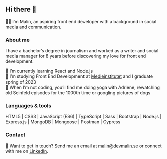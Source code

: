 ## Hi there 👋

👩‍💻 I’m Malin, an aspiring front end developer with a background in social media and communication.

### About me
I have a bachelor’s degree in journalism and worked as a writer and social media manager for 8 years before discovering my love for front end development. 

🌱 I’m currently learning React and Node.js <br />
🚀 I’m studying Front End Development at [Medieinstitutet](https://medieinstitutet.se/utbildningar/front-end-developer/) and I graduate spring of 2023 <br />
🐶 When I’m not coding, you’ll find me doing yoga with Adriene, rewatching old Seinfeld episodes for the 1000th time or googling pictures of dogs

### Languages & tools
HTML5 | CSS3 | JavaScript (ES6) | TypeScript | Sass | Bootstrap | Node.js | Express.js | MongoDB | Mongoose | Postman | Cypress

### Contact
💬 Want to get in touch? Send me an email at malin@devmalin.se or connect with me on [LinkedIn](https://www.linkedin.com/in/malin-helena-nilsson/).
